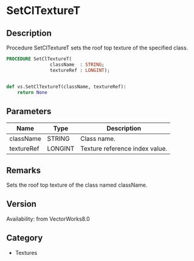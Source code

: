 # SetClTextureT

## Description
Procedure SetClTextureT sets the roof top texture of the specified class.

```pascal
PROCEDURE SetClTextureT(
				className  : STRING;
				textureRef : LONGINT);
```

```python

def vs.SetClTextureT(className, textureRef):
    return None
```

## Parameters
|Name|Type|Description|
|---|---|---|
|className|STRING|Class name.|
|textureRef|LONGINT|Texture reference index value.|

## Remarks
Sets the roof top texture of the class named className.

## Version
Availability: from VectorWorks8.0
## Category
* Textures

